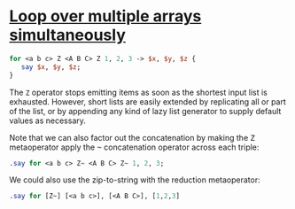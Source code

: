 [1]: http://rosettacode.org/wiki/Loop_over_multiple_arrays_simultaneously

# [Loop over multiple arrays simultaneously][1]

```perl
for <a b c> Z <A B C> Z 1, 2, 3 -> $x, $y, $z {
   say $x, $y, $z;
}
```


The `Z` operator stops emitting items as soon as the shortest input list is exhausted. However, short lists are easily extended by replicating all or part of the list, or by appending any kind of lazy list generator to supply default values as necessary.



Note that we can also factor out the concatenation by making the <tt>Z</tt> metaoperator apply the <tt>~</tt> concatenation operator across each triple:

```perl
.say for <a b c> Z~ <A B C> Z~ 1, 2, 3;
```


We could also use the zip-to-string with the reduction metaoperator:

```perl
.say for [Z~] [<a b c>], [<A B C>], [1,2,3]
```
